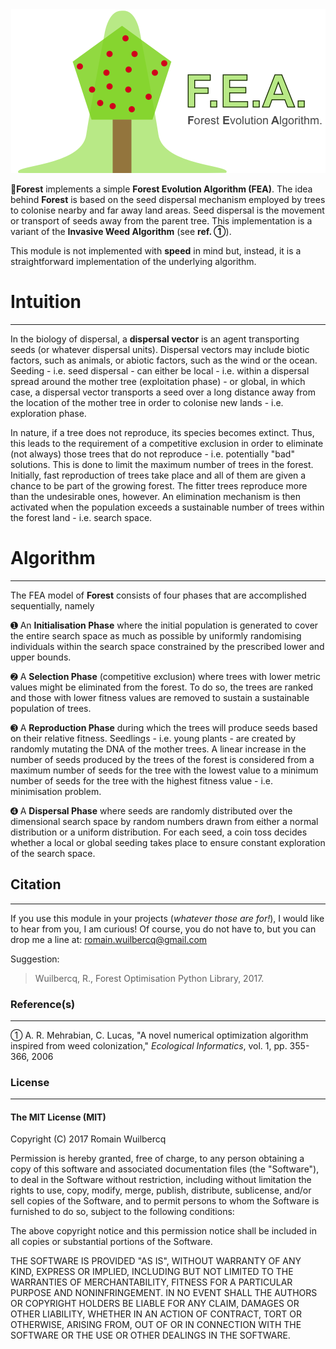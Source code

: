 <div style="text-align:center">
  <img src="assets/logo/Fea.png">
</div>

🌳**Forest** implements a simple **Forest Evolution Algorithm (FEA)**. The idea behind **Forest** is based on the seed dispersal mechanism employed by trees to colonise nearby and far away land areas. Seed dispersal is the movement or transport of seeds away from the parent tree. This implementation is a variant of the **Invasive Weed Algorithm** (see **ref. ➀**).

This module is not implemented with **speed** in mind but, instead, it is a straightforward implementation of the underlying algorithm. 

# Intuition

--------------------------------------------------------------------------------

In the biology of dispersal, a **dispersal vector** is an agent transporting seeds (or whatever dispersal units). Dispersal vectors may include biotic factors, such as animals, or abiotic factors, such as the wind or the ocean. Seeding - i.e. seed dispersal - can either be local - i.e. within a dispersal spread around the mother tree (exploitation phase) - or global, in which case, a dispersal vector transports a seed over a long distance away from the location of the mother tree in order to colonise new lands - i.e. exploration phase.

In nature, if a tree does not reproduce, its species becomes extinct. Thus, this leads to the requirement of a competitive exclusion in order to eliminate (not always) those trees that do not reproduce - i.e. potentially "bad" solutions. This is done to limit the maximum number of trees in the forest. Initially, fast reproduction of trees take place and all of them are given a chance to be part of the growing forest. The fitter trees reproduce more than the undesirable ones, however. An elimination mechanism is then activated when the population exceeds a sustainable number of trees within the forest land - i.e. search space.

# Algorithm

--------------------------------------------------------------------------------

The FEA model of **Forest** consists of four phases that are accomplished sequentially, namely

➊ An **Initialisation Phase** where the initial population is generated to cover the entire search space as much as possible by uniformly randomising individuals within the search space constrained by the prescribed lower and upper bounds.

➋ A **Selection Phase** (competitive exclusion) where trees with lower metric values might be eliminated from the forest. To do so, the trees are ranked and those with lower fitness values are removed to sustain a sustainable population of trees.

➌ A **Reproduction Phase** during which the trees will produce seeds based on their relative fitness. Seedlings - i.e. young plants - are created by randomly mutating the DNA of the mother trees. A linear increase in the number of seeds produced by the trees of the forest is considered from a maximum number of seeds for the tree with the lowest value to a minimum number of seeds for the tree with the highest fitness value - i.e. minimisation problem.

➍ A **Dispersal Phase** where seeds are randomly distributed over the dimensional search space by random numbers drawn from either a normal distribution or a uniform distribution. For each seed, a coin toss decides whether a local or global seeding takes place to ensure constant exploration of the search space.

## Citation

--------------------------------------------------------------------------------

If you use this module in your projects (_whatever those are for!_), I would like to hear from you, I am curious! Of course, you do not have to, but you can drop me a line at: <romain.wuilbercq@gmail.com>

Suggestion:

> Wuilbercq, R., Forest Optimisation Python Library, 2017.

### Reference(s)

--------------------------------------------------------------------------------

➀ A. R. Mehrabian, C. Lucas, "A novel numerical optimization algorithm inspired from weed colonization," _Ecological Informatics_, vol. 1, pp. 355-366, 2006

### License

--------------------------------------------------------------------------------

#### The MIT License (MIT)

Copyright (C) 2017 Romain Wuilbercq

Permission is hereby granted, free of charge, to any person obtaining a copy of this software and associated documentation files (the "Software"), to deal in the Software without restriction, including without limitation the rights to use, copy, modify, merge, publish, distribute, sublicense, and/or sell copies of the Software, and to permit persons to whom the Software is furnished to do so, subject to the following conditions:

The above copyright notice and this permission notice shall be included in all copies or substantial portions of the Software.

THE SOFTWARE IS PROVIDED "AS IS", WITHOUT WARRANTY OF ANY KIND, EXPRESS OR IMPLIED, INCLUDING BUT NOT LIMITED TO THE WARRANTIES OF MERCHANTABILITY, FITNESS FOR A PARTICULAR PURPOSE AND NONINFRINGEMENT. IN NO EVENT SHALL THE AUTHORS OR COPYRIGHT HOLDERS BE LIABLE FOR ANY CLAIM, DAMAGES OR OTHER LIABILITY, WHETHER IN AN ACTION OF CONTRACT, TORT OR OTHERWISE, ARISING FROM, OUT OF OR IN CONNECTION WITH THE SOFTWARE OR THE USE OR OTHER DEALINGS IN THE SOFTWARE.
